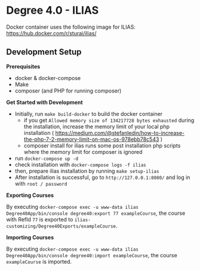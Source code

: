 # Degree 4.0 - ILIAS

Docker container uses the following image for ILIAS:
https://hub.docker.com/r/sturai/ilias/

## Development Setup

**Prerequisites**

- docker & docker-compose
- Make
- composer (and PHP for running composer)


**Get Started with Development**

- Initially, run `make build-docker` to build the docker container
    - if you get ` Allowed memory size of 134217728 bytes exhausted ` during the installation, increase the memory limit of your local php installation ( https://medium.com/@stefanledin/how-to-increase-the-php-7-2-memory-limit-on-mac-os-978ebb78c543 )
    - composer install for ilias runs some post installation php scripts where the memory limit for composer is ignored
- run `docker-compose up -d`
- check installation with `docker-compose logs -f ilias`
- then, prepare ilias installation by running `make setup-ilias`
- After installation is successful, go to `http://127.0.0.1:8080/` and log in with `root / password`


**Exporting Courses**

By executing `docker-compose exec -u www-data ilias Degree40App/bin/console degree40:export 77 exampleCourse`,
the course with RefId `77` is exported to `ilias-customizing/Degree40Exports/exampleCourse`.

**Importing Courses**

By executing `docker-compose exec -u www-data ilias Degree40App/bin/console degree40:import exampleCourse`,
the course `exampleCourse` is imported.